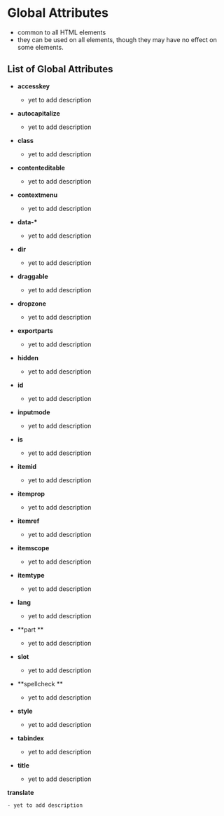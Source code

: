 # Global Attributes

- common to all HTML elements
- they can be used on all elements, though they may have no effect on some elements.

## List of Global Attributes

- **accesskey**

  - yet to add description

- **autocapitalize**

  - yet to add description

- **class**

  - yet to add description

- **contenteditable**

  - yet to add description

- **contextmenu**

  - yet to add description

- **data-\***

  - yet to add description

- **dir**

  - yet to add description

- **draggable**

  - yet to add description

- **dropzone**

  - yet to add description

- **exportparts**

  - yet to add description

- **hidden**

  - yet to add description

- **id**

  - yet to add description

- **inputmode**

  - yet to add description

- **is**

  - yet to add description

- **itemid**

  - yet to add description

- **itemprop**

  - yet to add description

- **itemref**

  - yet to add description

- **itemscope**

  - yet to add description

- **itemtype**

  - yet to add description

- **lang**

  - yet to add description

- **part **

  - yet to add description

- **slot**

  - yet to add description

- **spellcheck **

  - yet to add description

- **style**

  - yet to add description

- **tabindex**

  - yet to add description

- **title**

  - yet to add description

**translate**

    - yet to add description
